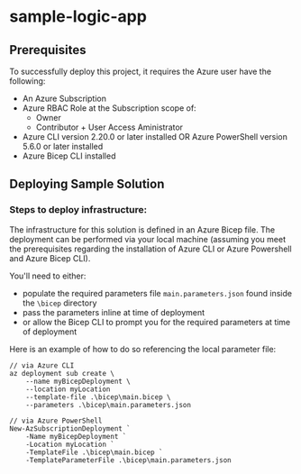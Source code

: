 # sample-logic-app
## Prerequisites
To successfully deploy this project, it requires the Azure user have the following:

- An Azure Subscription
- Azure RBAC Role at the Subscription scope of:
    - Owner
    - Contributor + User Access Aministrator
- Azure CLI version 2.20.0 or later installed OR Azure PowerShell version 5.6.0 or later installed
- Azure Bicep CLI installed

## Deploying Sample Solution
### Steps to deploy infrastructure:
The infrastructure for this solution is defined in an Azure Bicep file. The deployment can be performed via your local machine (assuming you meet the prerequisites regarding the installation of Azure CLI or Azure Powershell and Azure Bicep CLI). 

You'll need to either:
- populate the required parameters file `main.parameters.json` found inside the `\bicep` directory
- pass the parameters inline at time of deployment
- or allow the Bicep CLI to prompt you for the required parameters at time of deployment

Here is an example of how to do so referencing the local parameter file:

    // via Azure CLI
    az deployment sub create \
        --name myBicepDeployment \
        --location myLocation
        --template-file .\bicep\main.bicep \
        --parameters .\bicep\main.parameters.json
    
    // via Azure PowerShell
    New-AzSubscriptionDeployment `
        -Name myBicepDeployment `
        -Location myLocation `
        -TemplateFile .\bicep\main.bicep `
        -TemplateParameterFile .\bicep\main.parameters.json 
